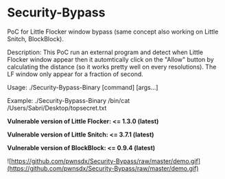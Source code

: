 # Security-Bypass
PoC for Little Flocker window bypass (same concept also working on Little Snitch, BlockBlock).

Description: This PoC run an external program and detect when Little Flocker window appear then it automtically click on the "Allow" button by calculating the distance (so it works pretty well on every resolutions). The LF window only appear for a fraction of second.

Usage: ./Security-Bypass-Binary [command] [args...]

Example: ./Security-Bypass-Binary /bin/cat /Users/Sabri/Desktop/topsecret.txt

**Vulnerable version of Little Flocker: <= 1.3.0 (latest)**

**Vulnerable version of Little Snitch: <= 3.7.1 (latest)**

**Vulnerable version of BlockBlock: <= 0.9.4 (latest)**

![https://github.com/pwnsdx/Security-Bypass/raw/master/demo.gif](https://github.com/pwnsdx/Security-Bypass/raw/master/demo.gif)
